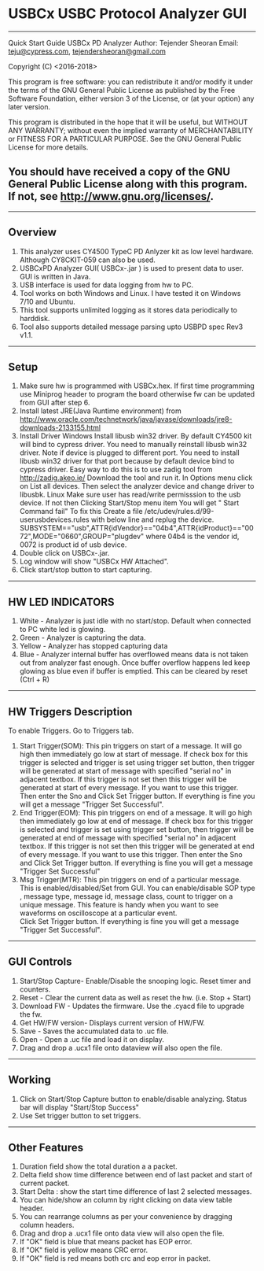# USBCx USBC Protocol Analyzer GUI

--------------------------------------------------------------------------------
Quick Start Guide USBCx PD Analyzer
Author: Tejender Sheoran
Email: teju@cypress.com, tejendersheoran@gmail.com

Copyright (C) <2016-2018>  <Tejender Sheoran>

This program is free software: you can redistribute it and/or modify
it under the terms of the GNU General Public License as published by
the Free Software Foundation, either version 3 of the License, or
(at your option) any later version.

This program is distributed in the hope that it will be useful,
but WITHOUT ANY WARRANTY; without even the implied warranty of
MERCHANTABILITY or FITNESS FOR A PARTICULAR PURPOSE.  See the
GNU General Public License for more details.

You should have received a copy of the GNU General Public License
along with this program.  If not, see <http://www.gnu.org/licenses/>.
--------------------------------------------------------------------------------

-------------------------------------------------------------------------------
Overview
--------------------------------------------------------------------------------
1. This analyzer uses CY4500 TypeC PD Anlyzer kit as low level hardware. Although CY8CKIT-059
   can also be used.
2. USBCxPD Analyzer GUI( USBCx-<version>.jar ) is used to present data to user. GUI
   is written in Java.
3. USB interface is used for data logging from hw to PC.
4. Tool works on both Windows and Linux. I have tested it on Windows 7/10 and Ubuntu.
5. This tool supports unlimited logging as it stores data periodically to harddisk.
6. Tool also supports detailed message parsing upto USBPD spec Rev3 v1.1.


--------------------------------------------------------------------------------
Setup
-------------------------------------------------------------------------------
1. Make sure hw is programmed with USBCx.hex. If first time programming use Miniprog 
   header to program the board otherwise fw can be updated from GUI after step 6.
2. Install latest JRE(Java Runtime environment) from http://www.oracle.com/technetwork/java/javase/downloads/jre8-downloads-2133155.html
3. Install Driver 
  Windows 
    Install libusb win32 driver. By default CY4500 kit will bind to cypress driver. You need to manually reinstall libusb win32 driver.
    Note if device is plugged to different port. You need to install libusb win32 driver for that port because by default device bind to cypress driver.
    Easy way to do this is to use zadig tool from http://zadig.akeo.ie/
    Download the tool and run it.
    In Options menu click on List all devices. Then select the analyzer device and change driver to libusbk.
  Linux
    Make sure user has read/write permisssion to the usb device. 
    If not then Clicking Start/Stop menu item You will get " Start Command fail" To fix this Create a file
      /etc/udev/rules.d/99-userusbdevices.rules
        with below line and replug the device.
      SUBSYSTEM=="usb",ATTR{idVendor}=="04b4",ATTR{idProduct}=="0072",MODE="0660",GROUP="plugdev"
        where 04b4 is the vendor id, 0072 is product id of usb device.
4. Double click on USBCx-<version>.jar.
5. Log window will show "USBCx HW Attached".
6. Click start/stop button to start capturing.

--------------------------------------------------------------------------------
HW LED INDICATORS
--------------------------------------------------------------------------------
1. White - Analyzer is just idle with no start/stop. Default when connected to PC white led is glowing.
2. Green - Analyzer is capturing the data.
3. Yellow - Analyzer has stopped capturing data
4. Blue - Analyzer internal buffer has overflowed means data is not taken out from analyzer fast enough. 
   Once buffer overflow happens led keep glowing as blue even if buffer is emptied. This can be cleared by reset (Ctrl + R)

--------------------------------------------------------------------------------
HW Triggers Description
--------------------------------------------------------------------------------
To enable Triggers. Go to Triggers tab.

1. Start Trigger(SOM): This pin triggers on start of a message. It will go high 
   then immediately go low at start of message. If check box for this trigger is selected
   and trigger is set using trigger set button, then trigger will be generated at start of
   message with specified "serial no" in adjacent textbox. If this trigger is not
   set then this trigger will be generated at start of every message.
   If you want to use this trigger. Then enter the Sno and Click Set Trigger button. 
   If everything is fine you will get a message "Trigger Set Successful". 
2. End Trigger(EOM): This pin triggers on end of a message. It will go high 
   then immediately go low at end of message. If check box for this trigger is selected
   and trigger is set using trigger set button, then trigger will be generated at end of
   message with specified "serial no" in adjacent textbox. If this trigger is not
   set then this trigger will be generated at end of every message.
   If you want to use this trigger. Then enter the Sno and Click Set Trigger button. 
   If everything is fine you will get a message "Trigger Set Successful"  
3. Msg  Trigger(MTR): This pin triggers on end of a particular message.
   This is enabled/disabled/Set from GUI. 
   You can enable/disable SOP type , message type, message id, message class, count to trigger on a unique 
   message. This feature is handy when you want to see waveforms on oscilloscope at 
   a particular event.   
   Click Set Trigger button. If everything is fine you will get a message "Trigger Set Successful".    

--------------------------------------------------------------------------------  
GUI Controls
--------------------------------------------------------------------------------

1. Start/Stop Capture- Enable/Disable the snooping logic. Reset timer and counters.
2. Reset - Clear the current data as well as reset the hw. (i.e. Stop + Start)
3. Download FW -  Updates the firmware. Use the .cyacd file to upgrade the fw.
4. Get HW/FW version- Displays current version of HW/FW.
6. Save - Saves the accumulated data to .uc file. 
7. Open - Open a .uc file and load it on display.
8. Drag and drop a .ucx1 file onto dataview will also open the file.

--------------------------------------------------------------------------------   
Working
--------------------------------------------------------------------------------
1. Click on Start/Stop Capture button to enable/disable analyzing. Status bar will display "Start/Stop Success"
2. Use Set trigger button to set triggers.  
   
--------------------------------------------------------------------------------   
Other Features
--------------------------------------------------------------------------------
1. Duration field show the total duration a a packet.
2. Delta field show time difference between end of last packet and start of current packet.
3. Start Delta : show the start time difference of last 2 selected messages.
4. You can hide/show an column by right clicking on data view table header.
5. You can rearrange columns as per your convenience by dragging column headers.
6. Drag and drop a .ucx1 file onto data view will also open the file.
7. If "OK" field is blue that means packet has EOP error.
8. If "OK" field is yellow means CRC error.
9. If "OK" field is red means both crc and eop error in packet.
